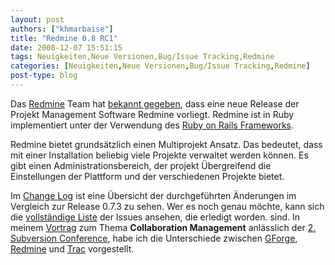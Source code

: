 ```yaml
---
layout: post
authors: ["khmarbaise"]
title: "Redmine 0.8 RC1"
date: 2008-12-07 15:51:15
tags: Neuigkeiten,Neue Versionen,Bug/Issue Tracking,Redmine
categories: [Neuigkeiten,Neue Versionen,Bug/Issue Tracking,Redmine]
post-type: blog
---
```

Das <a href="http://www.redmine.org">Redmine</a> Team hat <a href="http://www.redmine.org/news/show/19">bekannt gegeben</a>, dass eine neue Release der Projekt Management Software Redmine vorliegt. Redmine ist in Ruby implementiert unter der Verwendung des <a href="http://www.rubyonrails.org/">Ruby on Rails Frameworks</a>.

Redmine bietet grundsätzlich einen Multiprojekt Ansatz. Das bedeutet, dass mit einer Installation beliebig viele Projekte verwaltet werden können. Es gibt einen Administrationsbereich, der projekt Übergreifend die Einstellungen der Plattform und der verschiedenen Projekte bietet. 

Im <a href="http://www.redmine.org/wiki/redmine/Changelog">Change Log</a> ist eine Übersicht der durchgeführten Änderungen im Vergleich zur Release 0.7.3 zu sehen. Wer es noch genau möchte, kann sich die <a href="http://www.redmine.org/versions/show/2">vollständige Liste</a> der Issues ansehen, die erledigt worden. sind.
In meinem <a href="http://www.soebes.de/files/SubConf2008Collaboration.pdf">Vortrag</a> zum Thema <strong>Collaboration Management</strong> anlässlich der <a href="http://www.subconf.de">2. Subversion Conference</a>, habe ich die Unterschiede zwischen <a href="http://gforge.org">GForge</a>, <a href="http://www.redmine.org">Redmine</a> und <a href="http://trac.edgewall.org">Trac</a> vorgestellt.
